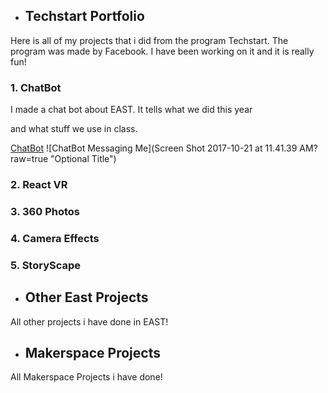 - ## Techstart Portfolio

Here is all of my projects that i did from the program Techstart.
The program was made by Facebook.  I have been working on it and 
it is really fun!



### 1. **ChatBot**

I made a chat bot about EAST.  It tells what we did this year 

and what stuff we use in class.

[ChatBot](https://www.messenger.com/t/1681532978531920)
![ChatBot Messaging Me](Screen Shot 2017-10-21 at 11.41.39 AM?raw=true "Optional Title")


### 2. **React VR**



### 3. **360 Photos**



### 4. **Camera Effects**



### 5. **StoryScape**






- ## Other East Projects

All other projects i have done in EAST!








- ## Makerspace Projects

All Makerspace Projects i have done!
